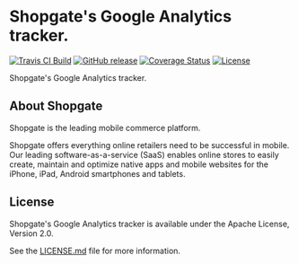 # Shopgate's Google Analytics tracker.

[![Travis CI Build](https://travis-ci.org/shopgate/tracking-ga-native.svg?branch=master)](https://travis-ci.org/shopgate/tracking-ga-native)
[![GitHub release](https://img.shields.io/github/release/shopgate/tracking-ga-native.svg)]()
[![Coverage Status](https://coveralls.io/repos/github/shopgate/tracking-ga-native/badge.svg?branch=master)](https://coveralls.io/github/shopgate/tracking-ga-native?branch=master)
[![License](https://img.shields.io/badge/License-Apache%202.0-blue.svg)](https://opensource.org/licenses/Apache-2.0)

Shopgate's Google Analytics tracker.

## About Shopgate

Shopgate is the leading mobile commerce platform.

Shopgate offers everything online retailers need to be successful in mobile. Our leading
software-as-a-service (SaaS) enables online stores to easily create, maintain and optimize native
apps and mobile websites for the iPhone, iPad, Android smartphones and tablets.

## License

Shopgate's Google Analytics tracker is available under the Apache License, Version 2.0.

See the [LICENSE.md](./LICENSE.md) file for more information.
